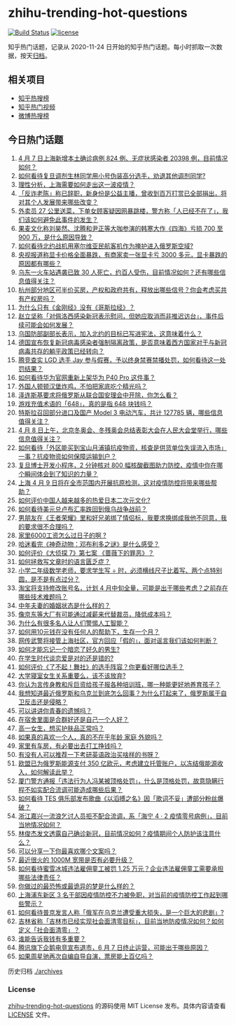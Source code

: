 # zhihu-trending-hot-questions

[![Build Status](https://github.com/justjavac/zhihu-trending-hot-questions/workflows/ci/badge.svg?branch=master)](https://github.com/justjavac/zhihu-trending-hot-questions/actions)
[![license](https://img.shields.io/github/license/justjavac/zhihu-trending-hot-questions)](https://github.com/justjavac/zhihu-trending-hot-questions/blob/master/LICENSE)

知乎热门话题，记录从 2020-11-24 日开始的知乎热门话题。每小时抓取一次数据，按天[归档](./archives)。

## 相关项目

- [知乎热搜榜](https://github.com/justjavac/zhihu-trending-top-search)
- [知乎热门视频](https://github.com/justjavac/zhihu-trending-hot-video)
- [微博热搜榜](https://github.com/justjavac/weibo-trending-hot-search)

## 今日热门话题

<!-- BEGIN -->
<!-- 最后更新时间 Sat Apr 09 2022 05:24:30 GMT+0800 (China Standard Time) -->

1. [4 月 7 日上海新增本土确诊病例 824 例、无症状感染者 20398 例，目前情况如何？](https://www.zhihu.com/question/526653995)
1. [如何看待复旦调剂生林同学用小号伪装高分选手，劝退其他调剂同学?](https://www.zhihu.com/question/525939938)
1. [理性分析，上海需要如何走出这一波疫情？](https://www.zhihu.com/question/526023558)
1. [「反诈老陈」称已辞职，新身份是公益主播，曾收到百万打赏已全部捐出，将对其个人发展带来哪些改变？](https://www.zhihu.com/question/526716959)
1. [外卖员 27 公里送菜，下单女顾客疑因网暴跳楼，警方称「人已经不在了」，我们该如何避免此事件的发生？](https://www.zhihu.com/question/526701282)
1. [果麦文化称刘昊然、沈腾和尹正等大咖参演的韩寒大作《四海》亏损 700 至 900 万，是什么原因导致？](https://www.zhihu.com/question/526666130)
1. [如何看待北约战机用塞尔维亚民航客机作为掩护进入俄罗斯空域?](https://www.zhihu.com/question/526698817)
1. [央视报道称显卡价格全面暴跌，有商家卖一张显卡亏 3000 多元，显卡暴跌的原因都有哪些？](https://www.zhihu.com/question/526768462)
1. [乌东一火车站遇袭已致 30 人死亡，约百人受伤，目前情况如何？还有哪些信息值得关注？](https://www.zhihu.com/question/526755159)
1. [杭州部分地区可半价买房，产权和政府共有，释放出哪些信号？你会考虑买共有产权房吗？](https://www.zhihu.com/question/526732320)
1. [为什么只有《金刚经》没有《哥斯拉经》？](https://www.zhihu.com/question/525838444)
1. [赵立坚称「对佩洛西感染新冠表示慰问，但她应取消而非推迟访台」，事件后续可能会如何发展？](https://www.zhihu.com/question/526705802)
1. [乌国防部副部长表示，加入北约的目标已写进宪法，这意味着什么？](https://www.zhihu.com/question/526726058)
1. [德国宣布恢复新冠病毒感染者强制隔离政策，是否意味着西方国家对于与新冠病毒共存的躺平政策已经转向？](https://www.zhihu.com/question/526454003)
1. [腾竞查实 LGD 选手 Jay 参与假赛，予以终身禁赛禁播处罚，如何看待这一处罚结果？](https://www.zhihu.com/question/526779216)
1. [如何看待华为官网重新上架华为 P40 Pro 这件事？](https://www.zhihu.com/question/526558763)
1. [外国人顿顿汉堡炸鸡，不怕把家底吃个精光吗？](https://www.zhihu.com/question/523825268)
1. [泽连斯基要求将俄罗斯从联合国安理会中开除，你怎么看？](https://www.zhihu.com/question/526332335)
1. [游戏充值术语的「648」，真的是指 648 块钱吗？](https://www.zhihu.com/question/525182681)
1. [特斯拉召回部分进口及国产 Model 3 电动汽车，共计 127785 辆，哪些信息值得关注？](https://www.zhihu.com/question/526537291)
1. [4 月 8 日上午，北京冬奥会、冬残奥会总结表彰大会在人民大会堂举行，哪些信息值得关注？](https://www.zhihu.com/question/526688350)
1. [如何看待「外区能买到宝山月浦镇抗疫物资，核查是供货单位失误流入市场」一事？抗疫物资如何保障运输到户？](https://www.zhihu.com/question/526738850)
1. [复旦博士开发小程序，2 分钟核对 800 幅核酸截图助力防控，疫情中你在哪个瞬间体会到了知识的力量？](https://www.zhihu.com/question/526743020)
1. [上海 4 月 9 日将在全市范围内开展抗原检测，这对疫情防控将带来哪些帮助？](https://www.zhihu.com/question/526797612)
1. [如何评价中国人越来越多的热爱日本二次元文化?](https://www.zhihu.com/question/462808200)
1. [如何看待美元兑卢布汇率跌回到俄乌战争战前？](https://www.zhihu.com/question/526652807)
1. [男朋友在《王者荣耀》里和好兄弟绑了情侣标，我要求换绑成我他不同意，我的要求很不合理吗？](https://www.zhihu.com/question/525862985)
1. [家里6000工资怎么过日子的啊 ?](https://www.zhihu.com/question/525471376)
1. [哈迷看完《神奇动物：邓布利多之谜》是什么感受？](https://www.zhihu.com/question/526481506)
1. [如何评价《大侦探 7》第七案 《蔷薇下的罪恶》？](https://www.zhihu.com/question/526675608)
1. [如何拯救写文章时的语言匮乏症？](https://www.zhihu.com/question/526009655)
1. [小学二年级数学老师，要求学生写 ÷ 时，必须横线尺子比着写、两个点特别圆，是不是有点过分？](https://www.zhihu.com/question/452000285)
1. [淘宝将支持修改账号名，计划 4 月中旬全量，可能是出于哪些考虑？之前存在哪些技术难题吗？](https://www.zhihu.com/question/526534465)
1. [中年夫妻的婚姻状态是什么样的？](https://www.zhihu.com/question/375495780)
1. [像京东等大厂有可能通过减薪来代替裁员，降低成本吗？](https://www.zhihu.com/question/526465236)
1. [为什么有很多名人让人们警惕人工智能？](https://www.zhihu.com/question/27864852)
1. [如何用10元钱在没有任何人的帮助下，生存一个月？](https://www.zhihu.com/question/526118852)
1. [网传武警将接管上海社区，官方回应「假的」，面对谣言我们该如何判断？](https://www.zhihu.com/question/526658898)
1. [如何才能忘记一个暗恋了好久的男生?](https://www.zhihu.com/question/525581034)
1. [在学生时代谈恋爱是对的还是错的?](https://www.zhihu.com/question/526758715)
1. [如何评价《了不起！舞社》的选手阵容？你更看好哪位选手？](https://www.zhihu.com/question/526674202)
1. [大学寝室女生关系重要么，该不该放弃?](https://www.zhihu.com/question/526673919)
1. [你认为言传身教和斥巨资给孩子报各种培训班，哪一种能更好地养育孩子？](https://www.zhihu.com/question/526052222)
1. [我想知道最近俄罗斯和乌克兰到底怎么回事？为什么打起来了，俄罗斯属于自卫反击还是侵略？](https://www.zhihu.com/question/518534641)
1. [可以讲讲你青春的遗憾吗？](https://www.zhihu.com/question/526775398)
1. [在宿舍里面是合群好还是自己一个人好？](https://www.zhihu.com/question/524487580)
1. [高一女生，想买护肤品正常吗？](https://www.zhihu.com/question/526262491)
1. [如果真的喜欢一个人，真的不在乎年龄 家庭 外貌吗？](https://www.zhihu.com/question/526370236)
1. [家里有车房，有必要出去打工挣钱吗？](https://www.zhihu.com/question/525768866)
1. [有没有人可以推荐一下考研英语政治买啥样的书呀？](https://www.zhihu.com/question/518119050)
1. [欧盟已为俄罗斯能源支付 350 亿欧元，考虑建立托管账户，以冻结俄能源收入，如何解读此举？](https://www.zhihu.com/question/526563632)
1. [厦门警方通报「违法行为人冯某被顶格处罚」，什么是顶格处罚，故意隐瞒行程不如实配合流调可能造成哪些后果？](https://www.zhihu.com/question/526306716)
1. [如何看待 TES 俱乐部发布歌曲《以滔搏之名》因「歌词不妥」遭部分粉丝爆破？](https://www.zhihu.com/question/526426850)
1. [浙江嘉兴一流浪乞讨人员拒不配合流调，系「海宁 4 · 2 疫情零号病例」，目前当地情况如何？](https://www.zhihu.com/question/526328997)
1. [林俊杰发文透露自己确诊新冠，目前情况如何？疫情期间个人防护该注意什么？](https://www.zhihu.com/question/526696009)
1. [可以分享一下你最喜欢哪个文案吗？](https://www.zhihu.com/question/518316482)
1. [最近很火的 1000M 宽带是否有必要升级？](https://www.zhihu.com/question/302958320)
1. [如何看待蜜雪冰城违法雇佣童工被罚 1.25 万元？企业违法雇佣童工需要承担哪些法律责任？](https://www.zhihu.com/question/526542512)
1. [你做过的最恐怖或最诡异的梦是什么样的？](https://www.zhihu.com/question/61173303)
1. [上海浦东新区 3 名干部因疫情防控不力被免职，对当前的疫情防控工作起到哪些警示？](https://www.zhihu.com/question/526701116)
1. [如何看待普京发言人称「俄军在乌克兰遭受重大损失，是一个巨大的悲剧」?](https://www.zhihu.com/question/526687496)
1. [吉林省称「吉林市已经实现社会面清零目标」，目前当地防疫情况如何？如何定义「社会面清零」？](https://www.zhihu.com/question/526747985)
1. [谁能告诉我钱有多重要？](https://www.zhihu.com/question/526361823)
1. [腾讯旗下企鹅电竞宣布退市，6 月 7 日终止运营，可能出于哪些原因？](https://www.zhihu.com/question/526521674)
1. [如果周星驰再次自编自导自演，票房能上百亿吗？](https://www.zhihu.com/question/515894972)

<!-- END -->

历史归档 [./archives](./archives)

### License

[zhihu-trending-hot-questions](https://github.com/justjavac/zhihu-trending-hot-questions)
的源码使用 MIT License 发布。具体内容请查看 [LICENSE](./LICENSE) 文件。
